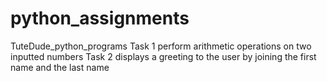 # python_assignments
TuteDude_python_programs
Task 1 perform arithmetic operations on two inputted numbers
Task 2 displays a greeting to the user by joining the first name and the last name
